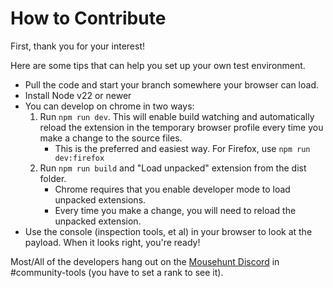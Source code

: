 # How to Contribute

First, thank you for your interest!

Here are some tips that can help you set up your own test environment.

* Pull the code and start your branch somewhere your browser can load.
* Install Node v22 or newer
* You can develop on chrome in two ways:
  1. Run `npm run dev`. This will enable build watching and automatically reload the extension in the temporary browser profile every time you make a change to the source files.
     * This is the preferred and easiest way. For Firefox, use `npm run dev:firefox`
  2. Run `npm run build` and "Load unpacked" extension from the dist folder.
     * Chrome requires that you enable developer mode to load unpacked extensions.
     * Every time you make a change, you will need to reload the unpacked extension.
* Use the console (inspection tools, et al) in your browser to look at the payload. When it looks right, you're ready!

Most/All of the developers hang out on the [Mousehunt Discord](https://discordapp.com/invite/Ya9zEdk) in #community-tools (you have to set a rank to see it).
